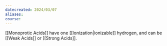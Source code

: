```yaml
---
datecreated: 2024/03/07
aliases: 
course:
---
```

[[Monoprotic Acids]] have one [[Ionization|ionizable]] hydrogen, and can be [[Weak Acids]] or [[Strong Acids]].